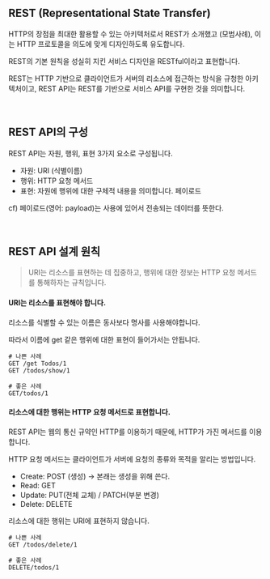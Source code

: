 ## REST (Representational State Transfer)

HTTP의 장점을 최대한 활용할 수 있는 아키텍처로서 REST가 소개했고 (모범사례), 이는 HTTP 프로토콜을 의도에 맞게 디자인하도록 유도합니다.

REST의 기본 원칙을 성실히 지킨 서비스 디자인을 RESTful이라고 표현합니다.

REST는 HTTP 기반으로 클라이언트가 서버의 리소스에 접근하는 방식을 규청한 아키텍처이고, REST API는 REST를 기반으로 서비스 API를 구현한 것을 의미합니다.

<br>

## REST API의 구성

REST API는 자원, 행위, 표현 3가지 요소로 구성됩니다.

-   자원: URI (식별이름)
-   행위: HTTP 요청 메서드
-   표현: 자원에 행위에 대한 구체적 내용을 의미합니다. 페이로드

cf) 페이로드(영어: payload)는 사용에 있어서 전송되는 데이터를 뜻한다.

<br>

## REST API 설계 원칙

> URI는 리소스를 표현하는 데 집중하고, 행위에 대한 정보는 HTTP 요청 메서드를 통해하자는 규칙입니다.

#### URI는 리소스를 표현해야 합니다.

리소스를 식별할 수 있는 이름은 동사보다 명사를 사용해야합니다.

따라서 이름에 get 같은 행위에 대한 표현이 들어가서는 안됩니다.

```
# 나쁜 사례
GET /get Todos/1
GET /todos/show/1

# 좋은 사례
GET/todos/1
```

#### 리소스에 대한 행위는 HTTP 요청 메서드로 표현합니다.

REST API는 웹의 통신 규약인 HTTP를 이용하기 때문에, HTTP가 가진 메서드를 이용합니다.

HTTP 요청 메서드는 클라이언트가 서버에 요청의 종류와 목적을 알리는 방법입니다.

-   Create: POST (생성) -> 본래는 생성을 위해 쓴다.
-   Read: GET
-   Update: PUT(전체 교체) / PATCH(부분 변경)
-   Delete: DELETE

리소스에 대한 행위는 URI에 표현하지 않습니다.

```
# 나쁜 사례
GET /todos/delete/1

# 좋은 사례
DELETE/todos/1
```

